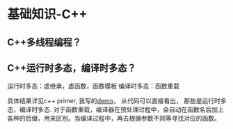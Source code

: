 # 基础知识-C++

## C++多线程编程？



## C++运行时多态，编译时多态？

运行时多态：虚继承，虚函数，函数模板
编译时多态：函数重载

具体结果详见c++ primer, 我写的[demo][polymorphism_demo_code]， 从代码可以直接看出， 那些是运行时多态，编译时多态.
对于函数重载，编译器在预处理过程中，会自动在函数名后加上各种的后缀，用来区别。当编译过程中，再去根据参数不同等寻找对应的函数。

[polymorphism_demo_code]: ./demo/c++/1